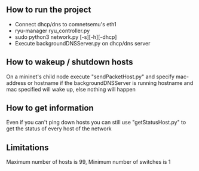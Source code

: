 ## How to run the project ##
- Connect dhcp/dns to comnetsemu's eth1
- ryu-manager ryu_controller.py
- sudo python3 network.py [-s][-h][-dhcp]
- Execute backgroundDNSServer.py on dhcp/dns server

## How to wakeup / shutdown hosts ##
On a mininet's child node execute "sendPacketHost.py" and specify mac-address or hostname
if the backgroundDNSServer is running hostname and mac specified will wake up, else nothing will happen

## How to get information ##
Even if you can't ping down hosts you can still use "getStatusHost.py" to get the status of every host of the network


## Limitations ##
Maximum number of hosts is 99, Minimum number of switches is 1
